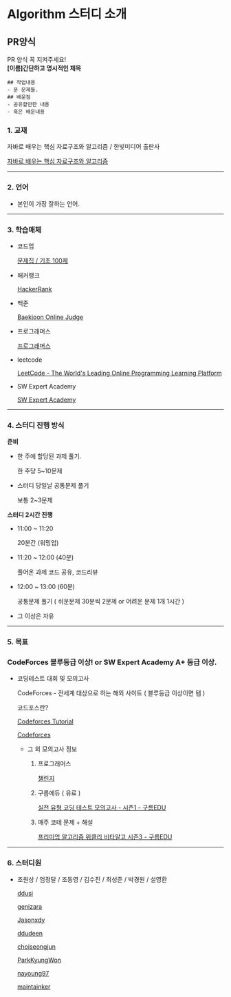 # Algorithm 스터디 소개

## PR양식
PR 양식 꼭 지켜주세요!<br>
**[이름]간단하고 명시적인 제목**
```
## 작업내용
- 푼 문제들. 
## 배운점 
- 공유할만한 내용
- 혹은 배운내용
```

### 1. **교재**

자바로 배우는 핵심 자료구조와 알고리즘 / 한빛미디어 출판사

[자바로 배우는 핵심 자료구조와 알고리즘](http://www.kyobobook.co.kr/product/detailViewKor.laf?ejkGb=KOR&mallGb=KOR&barcode=9791162240847&orderClick=LAG&Kc=)

---

### 2. **언어**

- 본인이 가장 잘하는 언어.

---

### 3. **학습매체**

- 코드업

    [문제집 / 기초 100제](https://codeup.kr/problemsetsol.php?psid=23](https://codeup.kr/problemsetsol.php?psid=23))

- 해커랭크

    [HackerRank](https://www.hackerrank.com/)

- 백준

    [Baekjoon Online Judge](https://www.acmicpc.net/)

- 프로그래머스

    [프로그래머스](https://programmers.co.kr/)

- leetcode

    [LeetCode - The World's Leading Online Programming Learning Platform](https://leetcode.com/)

- SW Expert Academy

    [SW Expert Academy](https://swexpertacademy.com/main/main.do)

---

### 4. 스터디 진행 방식

**준비**

- 한 주에 할당된 과제 풀기.

    한 주당 5~10문제

- 스터디 당일날 공통문제 풀기

    보통 2~3문제 

**스터디 2시간 진행**

- 11:00 ~ 11:20

    20분간 (워밍업)

- 11:20 ~ 12:00 (40분)

    풀어온 과제 코드 공유, 코드리뷰

- 12:00 ~ 13:00 (60분)

    공통문제 풀기 ( 쉬운문제 30분씩 2문제 or 어려운 문제 1개 1시간 )

- 그 이상은 자유

---

### 5. **목표**

### CodeForces 블루등급 이상! or SW Expert Academy A+ 등급 이상.

- 코딩테스트 대회 및 모의고사

    CodeForces - 전세계 대상으로 하는 해외 사이트 ( 블루등급 이상이면 됌 )

    코드포스란?

    [Codeforces Tutorial](https://www.acmicpc.net/blog/view/7)

    [Codeforces](https://codeforces.com/)

    - 그 외 모의고사 정보
        1. 프로그래머스
        
            [챌린지](https://programmers.co.kr/competitions)

        2. 구름에듀 ( 유료 )

            [실전 유형 코딩 테스트 모의고사 - 시즌1 - 구름EDU](https://edu.goorm.io/lecture/970/%EC%8B%A4%EC%A0%84-%EC%9C%A0%ED%98%95-%EC%BD%94%EB%94%A9-%ED%85%8C%EC%8A%A4%ED%8A%B8-%EB%AA%A8%EC%9D%98%EA%B3%A0%EC%82%AC-%EC%8B%9C%EC%A6%8C1)

        3. 매주 코테 문제 + 해설

            [프리미엄 알고리즘 위클리 비타알고 시즌3 - 구름EDU](https://edu.goorm.io/lecture/18444/%ED%94%84%EB%A6%AC%EB%AF%B8%EC%97%84-%EC%95%8C%EA%B3%A0%EB%A6%AC%EC%A6%98-%EC%9C%84%ED%81%B4%EB%A6%AC-%EB%B9%84%ED%83%80%EC%95%8C%EA%B3%A0-%EC%8B%9C%EC%A6%8C3)

---

### 6. **스터디원**

- 조원상 / 엄정달 / 조동영 / 김수진 / 최성준 / 박경원 / 설영환

    [ddusi](https://github.com/ddusi)

    [genizara](https://github.com/genizara)

    [Jasonxdy](https://github.com/Jasonxdy/)

    [ddudeen](https://github.com/ddudeen)

    [choiseongjun](https://github.com/choiseongjun)

    [ParkKyungWon](https://github.com/ParkKyungWon)

    [nayoung97](https://github.com/nayoung97)

    [maintainker](https://github.com/maintainker)
